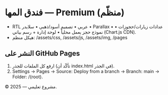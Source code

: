 # فندق المها — Premium (منظّم)
- RTL عربي • تصميم أسود/ذهبي • سلايدر • Parallax • عدادات زيارات/حجوزات • نموذج حجز يعمل محلياً • لوحة إدارة + رسم بياني (Chart.js CDN).
- هيكل منظم: /assets/css, /assets/js, /assets/img, /pages

## النشر على GitHub Pages
1) ارفع كل الملفات للجذر (تأكّد أن index.html في الجذر).
2) Settings → Pages → Source: Deploy from a branch → Branch: main → Folder: /(root).

© 2025 — مشروع تعليمي.
